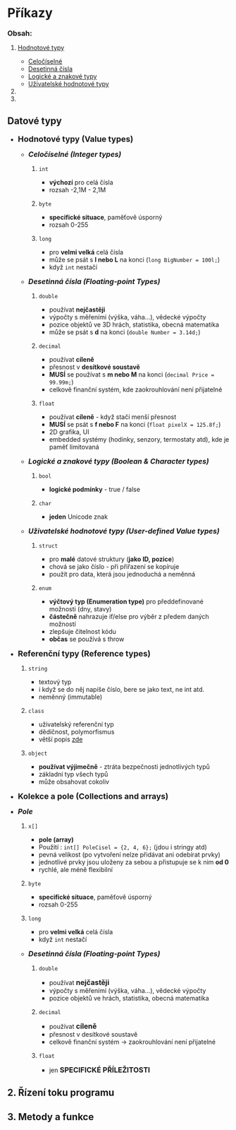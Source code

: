 # Příkazy

<span style="font-size: 16px;">**Obsah:**</span>
<!-- TOC -->

1. [Hodnotové typy](#value-types)

    - [Celočíselné](#integer)
    - [Desetinná čísla](#floating-point)
    - [Logické a znakové typy](#boolean-character-types)
    - [Uživatelské hodnotové typy](#user-defined-types)

2. 

3. 

<!-- /TOC -->
## Datové typy

- <a id="value-types"></a><span style="font-size: 18px;"> **Hodnotové typy (Value types)** </span>

  - <a id="integer"></a><span style="font-size: 16px;"> ***Celočíselné (Integer types)*** </span>
  
    1. `int`
  
       - **výchozí** pro celá čísla
       - rozsah -2,1M - 2,1M
  
    2. `byte`
  
       - **specifické situace**, paměťově úsporný
       - rozsah 0-255

    3. `long`
  
       - pro **velmi velká** celá čísla
       - může se psát s **l nebo L** na konci (`long BigNumber = 100l;`)
       - když `int` nestačí
  
  - <a id="floating-point"></a><span style="font-size: 16px;"> ***Desetinná čísla (Floating-point Types)*** </span>

    1. `double`

        - používat **nejčastěji** 
        - výpočty s měřeními (výška, váha...), vědecké výpočty
        - pozice objektů ve 3D hrách, statistika, obecná matematika
        - může se psát s **d** na konci (`double Number = 3.14d;`)

    2. `decimal`

        - používat **cíleně**
        - přesnost v **desítkové soustavě**
        - **MUSÍ** se používat s **m nebo M** na konci (`decimal Price = 99.99m;`)
        - celkově finanční systém, kde zaokrouhlování není přijatelné

    3. `float`

        - používat **cíleně** - když stačí menší přesnost
        - **MUSÍ** se psát s **f nebo F** na konci (`float pixelX = 125.8f;`)
        - 2D grafika, UI
        - embedded systémy (hodinky, senzory, termostaty atd), kde je paměť limitovaná

  - <a id="boolean-character-types"></a><span style="font-size: 16px"> ***Logické a znakové typy (Boolean & Character types)*** </span>

    1. `bool`

        - **logické podmínky** - true / false

    2. `char`

        - **jeden** Unicode znak

  - <a id="user-defined-types"></a><span style="font-size: 16px"> ***Uživatelské hodnotové typy (User-defined Value types)*** </span>

    1. `struct`

        - pro **malé** datové struktury (**jako ID, pozice**)
        - chová se jako číslo - při přiřazení se kopíruje
        - použít pro data, která jsou jednoduchá a neměnná

    2. `enum`

        - **výčtový typ (Enumeration type)** pro předdefinované možnosti (dny, stavy)
        - **částečně** nahrazuje if/else pro výběr z předem daných možností
        - zlepšuje čitelnost kódu
        - **občas** se používá s throw

- <a id="reference-types"></a><span style="font-size: 18px"> **Referenční typy (Reference types)** </span>

    1. `string`

        - textový typ
        - i když se do něj napíše číslo, bere se jako text, ne int atd.
        - neměnný (immutable)

    2. `class`

        - uživatelský referenční typ
        - dědičnost, polymorfismus
        - větší popis [zde](Classes.md)

    3. `object`

        - **používat výjimečně** - ztráta bezpečnosti jednotlivých typů
        - základní typ všech typů
        - může obsahovat cokoliv

- <a id="collections"></a><span style="font-size: 18px"> **Kolekce a pole (Collections and arrays)** </span>
- <a id="static-collections"></a><span style="font-size: 16px;"> ***Pole*** </span>
  
    1. `x[]`
  
       - **pole (array)**
       - Použití : `int[] PoleCisel = {2, 4, 6};` (jdou i stringy atd)
       - pevná velikost (po vytvoření nelze přidávat ani odebírat prvky)
       - jednotlivé prvky jsou uloženy za sebou a přistupuje se k nim **od 0**
       - rychlé, ale méně flexibilní
 


    2. `byte`
  
       - **specifické situace**, paměťově úsporný
       - rozsah 0-255

    3. `long`
  
       - pro **velmi velká** celá čísla
       - když `int` nestačí
  
  - <a id="floating-point"></a><span style="font-size: 16px;"> ***Desetinná čísla (Floating-point Types)*** </span>

    1. `double`

        - používat <span style="font-size: 16px;"> **nejčastěji** </span>
        - výpočty s měřeními (výška, váha...), vědecké výpočty
        - pozice objektů ve hrách, statistika, obecná matematika

    2. `decimal`

        - používat <span style="font-size: 16px;"> **cíleně** </span>
        - přesnost v desítkové soustavě
        - celkově finanční systém -> zaokrouhlování není přijatelné

    3. `float`

        - jen <span style="font-size: 16px;"> **SPECIFICKÉ PŘÍLEŽITOSTI** </span>
  
## 2. Řízení toku programu

## 3. Metody a funkce
